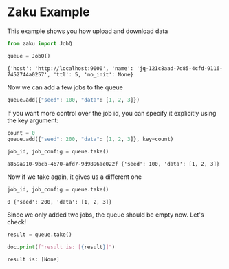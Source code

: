 
# Zaku Example

This example shows you how upload and download data


```python
from zaku import JobQ

queue = JobQ()
```
```
{'host': 'http://localhost:9000', 'name': 'jq-121c8aad-7d85-4cfd-9116-7452744a0257', 'ttl': 5, 'no_init': None}
```


Now we can add a few jobs to the queue

```python
queue.add({"seed": 100, "data": [1, 2, 3]})
```

If you want more control over the job id, you can specify it explicitly using the key argument:

```python
count = 0
queue.add({"seed": 200, "data": [1, 2, 3]}, key=count)
```
```python
job_id, job_config = queue.take()
```
```
a859a910-9bcb-4670-afd7-9d9896ae022f {'seed': 100, 'data': [1, 2, 3]}
```


Now if we take again, it gives us a different one

```python
job_id, job_config = queue.take()
```
```
0 {'seed': 200, 'data': [1, 2, 3]}
```


Since we only added two jobs, the queue should be empty now. Let's check!

```python
result = queue.take()

doc.print(f"result is: [{result}]")
```

```
result is: [None]
```
